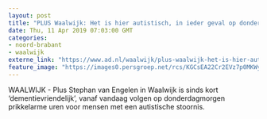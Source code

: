 ```yaml
---
layout: post
title: "PLUS Waalwijk: Het is hier autistisch, in ieder geval op donderdagmorgen ..."
date: Thu, 11 Apr 2019 07:03:00 GMT
categories: 
- noord-brabant 
- waalwijk 
externe_link: "https://www.ad.nl/waalwijk/plus-waalwijk-het-is-hier-autistisch-in-ieder-geval-op-donderdagmorgen~ac0550eb/"
feature_image: "https://images0.persgroep.net/rcs/KGCsEA22Cr2EVz7p0MKWyo9JuNI/diocontent/144681563/_fitwidth/400/?appId=21791a8992982cd8da851550a453bd7f&quality=0.7"
---
```


WAALWIJK - Plus Stephan van Engelen in Waalwijk is sinds kort ‘dementievriendelijk’, vanaf vandaag volgen op donderdagmorgen prikkelarme uren voor mensen met een autistische stoornis.
